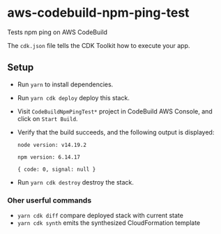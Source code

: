 # aws-codebuild-npm-ping-test

Tests npm ping on AWS CodeBuild

The `cdk.json` file tells the CDK Toolkit how to execute your app.

## Setup

- Run `yarn` to install dependencies.
- Run `yarn cdk deploy` deploy this stack.
- Visit `CodeBuildNpmPingTest*` project in CodeBuild AWS Console,
  and click on `Start Build`.
- Verify that the build succeeds, and the following output is displayed:

  ```console
  node version: v14.19.2

  npm version: 6.14.17

  { code: 0, signal: null }
  ```

- Run `yarn cdk destroy` destroy the stack.

### Oher userful commands

- `yarn cdk diff` compare deployed stack with current state
- `yarn cdk synth` emits the synthesized CloudFormation template
